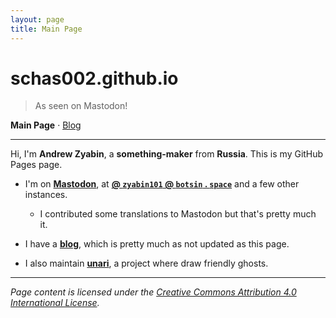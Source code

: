 ```yaml
---
layout: page
title: Main Page
---
```


# schas002.github.io

> As seen on Mastodon!

**Main Page** &middot; [Blog](/blog)

* * *

Hi, I'm **Andrew Zyabin**, a **something-maker** from **Russia**. This is my GitHub Pages page.

- I'm on **[Mastodon](https://joinmastodon.org)**, at **[@ `zyabin101` @ `botsin` . `space`](https://botsin.space/@zyabin101)** and a few other instances.
  - I contributed some translations to Mastodon but that's pretty much it.

- I have a **[blog](/blog)**, which is pretty much as not updated as this page.

- I also maintain **[unari](/unari)**, a project where draw friendly ghosts.

* * *

*Page content is licensed under the <a rel="license" href="http://creativecommons.org/licenses/by/4.0/">Creative Commons Attribution 4.0 International License</a>.*
